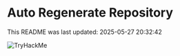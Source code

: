 # Auto Regenerate Repository

This README was last updated: 2025-05-27 20:32:42

 ![TryHackMe](https://tryhackme.com/badge/533634)